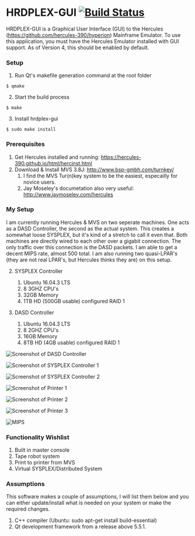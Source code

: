 # HRDPLEX-GUI [![Build Status](https://api.travis-ci.org/Haynie-Research-and-Development/hrdplex-gui.svg?branch=master)](https://travis-ci.org/Haynie-Research-and-Development/hrdplex-gui)
HRDPLEX-GUI is a Graphical User Interface (GUI) to the Hercules (https://github.com/hercules-390/hyperion) Mainframe Emulator. To use this application, you must have the Hercules Emulator installed with GUI support. As of Version 4, this should be enabled by default.

### Setup
1. Run Qt's makefile generation command at the root folder
```
$ qmake
```
2. Start the build process
```
$ make
```
3. Install hrdplex-gui
```
$ sudo make install
```

### Prerequisites
1. Get Hercules installed and running: https://hercules-390.github.io/html/hercinst.html
2. Download & Install MVS 3.8J: http://www.bsp-gmbh.com/turnkey/
   1. I find the MVS Tur(n)key system to be the easiest, especailly for novice users.
   2. Jay Moseley's documetation also very useful: http://www.jaymoseley.com/hercules
   
### My Setup
I am currently running Hercules & MVS on two seperate machines. One acts as a DASD Controller, the second as the actual system. This creates a somewhat loose SYSPLEX, but it's kind of a stretch to call it even that. Both machines are directly wired to each other over a gigabit connection. The only traffic over this connection is the DASD packets. I am able to get a decent MIPS rate, almost 500 total. I am also running two quasi-LPAR's (they are not real LPAR's, but Hercules thinks they are) on this setup. 

2. SYSPLEX Controller
   1. Ubuntu 16.04.3 LTS
   2. 8 3GHZ CPU's
   3. 32GB Memory
   4. 1TB HD (500GB usable) configured RAID 1
   
1. DASD Controller
   1. Ubuntu 16.04.3 LTS
   2. 8 2GHZ CPU's
   3. 16GB Memory
   4. 8TB HD (4GB usable) configured RAID 1
   
   
![Screenshot of DASD Controller](https://raw.githubusercontent.com/Haynie-Research-and-Development/hrdplex-gui/master/screenshots/dasd-controller.png)

![Screenshot of SYSPLEX Controller 1](https://raw.githubusercontent.com/Haynie-Research-and-Development/hrdplex-gui/master/screenshots/sysplex-controller-1.png)

![Screenshot of SYSPLEX Controller 2](https://raw.githubusercontent.com/Haynie-Research-and-Development/hrdplex-gui/master/screenshots/sysplex-controller-2.png)

![Screenshot of Printer 1](https://raw.githubusercontent.com/Haynie-Research-and-Development/hrdplex-gui/master/screenshots/printer-1.png)

![Screenshot of Printer 2](https://raw.githubusercontent.com/Haynie-Research-and-Development/hrdplex-gui/master/screenshots/printer-2.png)

![Screenshot of Printer 3](https://raw.githubusercontent.com/Haynie-Research-and-Development/hrdplex-gui/master/screenshots/printer-3.png)


![MIPS](https://raw.githubusercontent.com/Haynie-Research-and-Development/hrdplex-gui/master/screenshots/mips.png)
   
### Functionality Wishlist
1. Built in master console
2. Tape robot system
3. Print to printer from MVS
4. Virtual SYSPLEX/Distributed System

### Assumptions
This software makes a couple of assumptions, I will list them below and you can either update/install
what is needed on your system or make the required changes. 

1. C++ compiler (Ubuntu: sudo apt-get install build-essential)
2. Qt development framework from a release above 5.5.1.
